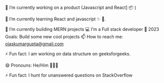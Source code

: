 🔭 I’m currently working on a product (Javascript  and React] 📦 )


 🌱 I’m  currently learning React and javascript ✨ 🔭.

🌱 I’m currently building MERN projects
💻 I’m a Full stack developer
🥅 2023 Goals: Build some new cool projects
📫 How to reach me: ojaskumargupta@gmail.com



⚡ Fun fact: I am working on data structure on geeksforgeeks.


😄 Pronouns: He/Him 🙍🏻‍♂️


⚡ Fun fact: I hunt for unanswered questions on StackOverflow
